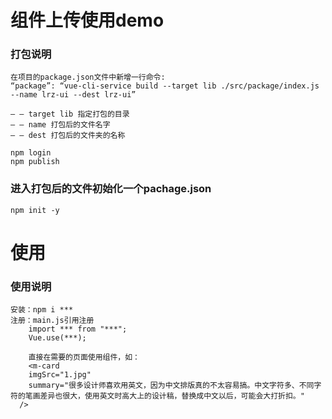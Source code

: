# 组件上传使用demo

### 打包说明 
```
在项目的package.json文件中新增一行命令:
“package”: “vue-cli-service build --target lib ./src/package/index.js --name lrz-ui --dest lrz-ui”

– – target lib 指定打包的目录
– – name 打包后的文件名字
– – dest 打包后的文件夹的名称

npm login
npm publish   
```
### 进入打包后的文件初始化一个pachage.json
```
npm init -y
```
# 使用

### 使用说明 
```
安装：npm i ***
注册：main.js引用注册
    import *** from "***"; 
    Vue.use(***);
```
```
    直接在需要的页面使用组件，如：
    <m-card
    imgSrc="1.jpg"
    summary="很多设计师喜欢用英文，因为中文排版真的不太容易搞。中文字符多、不同字符的笔画差异也很大，使用英文时高大上的设计稿，替换成中文以后，可能会大打折扣。"
  />
```